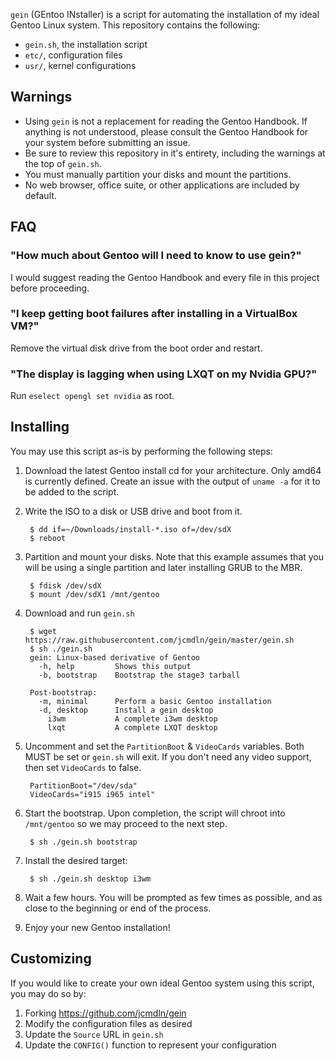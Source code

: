 `gein` (GEntoo INstaller) is a script for automating the installation of
my ideal Gentoo Linux system. This repository contains the following:

* `gein.sh`, the installation script
* `etc/`, configuration files
* `usr/`, kernel configurations


## Warnings

* Using `gein` is not a replacement for reading the Gentoo Handbook. If
  anything is not understood, please consult the Gentoo Handbook for
  your system before submitting an issue.
* Be sure to review this repository in it's entirety, including the
  warnings at the top of `gein.sh`.
* You must manually partition your disks and mount the partitions.
* No web browser, office suite, or other applications are included by
  default.


## FAQ

### "How much about Gentoo will I need to know to use gein?"
I would suggest reading the Gentoo Handbook and every file in this
project before proceeding.

### "I keep getting boot failures after installing in a VirtualBox VM?"
Remove the virtual disk drive from the boot order and restart.

### "The display is lagging when using LXQT on my Nvidia GPU?"
Run `eselect opengl set nvidia` as root.


## Installing

You may use this script as-is by performing the following steps:

1. Download the latest Gentoo install cd for your architecture. Only
amd64 is currently defined. Create an issue with the output of
`uname -a` for it to be added to the script.

2. Write the ISO to a disk or USB drive and boot from it.

        $ dd if=~/Downloads/install-*.iso of=/dev/sdX
        $ reboot

3. Partition and mount your disks. Note that this example assumes that
you will be using a single partition and later installing GRUB to the
MBR.

        $ fdisk /dev/sdX
        $ mount /dev/sdX1 /mnt/gentoo

4. Download and run `gein.sh`

        $ wget https://raw.githubusercontent.com/jcmdln/gein/master/gein.sh
        $ sh ./gein.sh
        gein: Linux-based derivative of Gentoo
          -h, help         Shows this output
          -b, bootstrap    Bootstrap the stage3 tarball

        Post-bootstrap:
          -m, minimal      Perform a basic Gentoo installation
          -d, desktop      Install a gein desktop
            i3wm           A complete i3wm desktop
            lxqt           A complete LXQT desktop

5. Uncomment and set the `PartitionBoot` & `VideoCards` variables. Both
MUST be set or `gein.sh` will exit. If you don't need any video support,
then set `VideoCards` to false.

        PartitionBoot="/dev/sda"
        VideoCards="i915 i965 intel"

6. Start the bootstrap. Upon completion, the script will chroot into
`/mnt/gentoo` so we may proceed to the next step.

        $ sh ./gein.sh bootstrap

7. Install the desired target:

        $ sh ./gein.sh desktop i3wm

8. Wait a few hours. You will be prompted as few times as possible, and
as close to the beginning or end of the process.

9. Enjoy your new Gentoo installation!


## Customizing

If you would like to create your own ideal Gentoo system using this
script, you may do so by:

1. Forking https://github.com/jcmdln/gein
2. Modify the configuration files as desired
3. Update the `Source` URL in `gein.sh`
4. Update the `CONFIG()` function to represent your configuration
